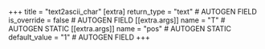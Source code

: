 +++
title = "text2ascii_char"
[extra]
return_type = "text" # AUTOGEN FIELD
is_override = false # AUTOGEN FIELD
[[extra.args]]
name = "T" # AUTOGEN STATIC
[[extra.args]]
name = "pos" # AUTOGEN STATIC
default_value = "1" # AUTOGEN FIELD
+++